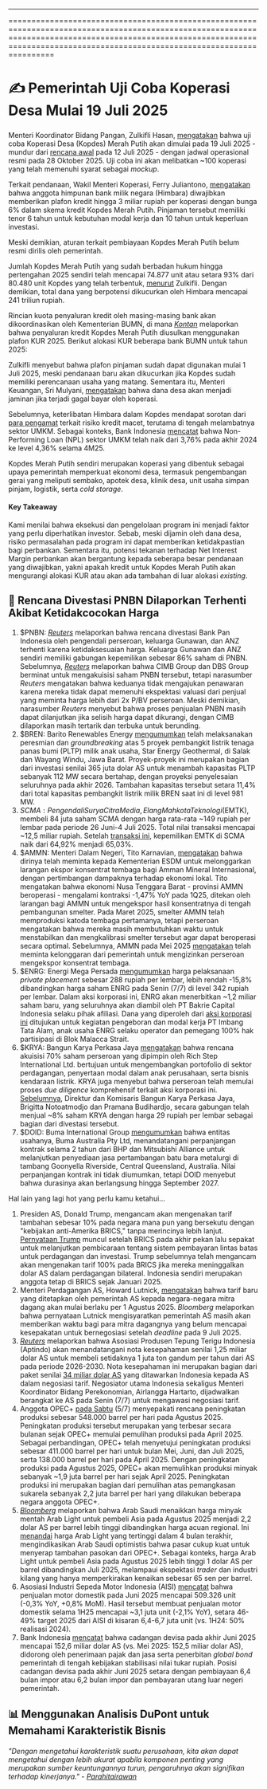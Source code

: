 ---

==================================================================================================================================================================================================================================

# ✍️ Pemerintah Uji Coba Koperasi Desa Mulai 19 Juli 2025

#####

#####

Menteri Koordinator Bidang Pangan, Zulkifli Hasan, [mengatakan](https://ekonomi.bisnis.com/read/20250707/12/1890994/prabowo-luncurkan-80000-kopdes-merah-putih-19-juli-ada-100-model-percontohan) bahwa uji coba Koperasi Desa (Kopdes) Merah Putih akan dimulai pada 19 Juli 2025 - mundur dari [rencana awal](https://www.tempo.co/ekonomi/80-ribu-koperasi-desa-merah-putih-beroperasi-mulai-28-oktober-2025-1454228) pada 12 Juli 2025 - dengan jadwal operasional resmi pada 28 Oktober 2025. Uji coba ini akan melibatkan ~100 koperasi yang telah memenuhi syarat sebagai _mockup_.

Terkait pendanaan, Wakil Menteri Koperasi, Ferry Juliantono, [mengatakan](https://www.cnnindonesia.com/ekonomi/20250702183316-92-1246200/bank-negara-akan-diwajibkan-beri-modal-koperasi-desa-merah-putih-rp3-m) bahwa anggota himpunan bank milik negara (Himbara) diwajibkan memberikan plafon kredit hingga 3 miliar rupiah per koperasi dengan bunga 6% dalam skema kredit Kopdes Merah Putih. Pinjaman tersebut memiliki tenor 6 tahun untuk kebutuhan modal kerja dan 10 tahun untuk keperluan investasi.

Meski demikian, aturan terkait pembiayaan Kopdes Merah Putih belum resmi dirilis oleh pemerintah.

Jumlah Kopdes Merah Putih yang sudah berbadan hukum hingga pertengahan 2025 sendiri telah mencapai 74.877 unit atau setara 93% dari 80.480 unit Kopdes yang telah terbentuk, [menurut](https://www.liputan6.com/bisnis/read/6098227/prabowo-subianto-luncurkan-kopdes-merah-putih-19-juli-2025?page=3) Zulkifli. Dengan demikian, total dana yang berpotensi dikucurkan oleh Himbara mencapai 241 triliun rupiah.

Rincian kuota penyaluran kredit oleh masing-masing bank akan dikoordinasikan oleh Kementerian BUMN, di mana _[Kontan](https://epaper.kontan.co.id/player/harian/2025/07/07)_ melaporkan bahwa penyaluran kredit Kopdes Merah Putih diusulkan menggunakan plafon KUR 2025. Berikut alokasi KUR beberapa bank BUMN untuk tahun 2025:

Zulkifli menyebut bahwa plafon pinjaman sudah dapat digunakan mulai 1 Juli 2025, meski pendanaan baru akan dikucurkan jika Kopdes sudah memiliki perencanaan usaha yang matang. Sementara itu, Menteri Keuangan, Sri Mulyani, [mengatakan](https://www.bloombergtechnoz.com/detail-news/76151/fakta-fakta-dana-desa-menjadi-jaminan-gagal-bayar-koperasi) bahwa dana desa akan menjadi jaminan jika terjadi gagal bayar oleh koperasi.

Sebelumnya, keterlibatan Himbara dalam Kopdes mendapat sorotan dari [para pengamat](https://keuangan.kontan.co.id/news/kopdes-merah-putih-bakal-meluncur-bank-bumn-harus-siap-danai-jaga-kualitas-kredit?page=2) terkait risiko kredit macet, terutama di tengah melambatnya sektor UMKM. Sebagai konteks, Bank Indonesia [mencatat](https://www.bi.go.id/id/statistik/ekonomi-keuangan/sski/Pages/SSKI_Juni_2025.aspx) bahwa Non-Performing Loan (NPL) sektor UMKM telah naik dari 3,76% pada akhir 2024 ke level 4,36% selama 4M25.

Kopdes Merah Putih sendiri merupakan koperasi yang dibentuk sebagai upaya pemerintah memperkuat ekonomi desa, termasuk pengembangan gerai yang meliputi sembako, apotek desa, klinik desa, unit usaha simpan pinjam, logistik, serta _cold storage_.

#### Key Takeaway

Kami menilai bahwa eksekusi dan pengelolaan program ini menjadi faktor yang perlu diperhatikan investor. Sebab, meski dijamin oleh dana desa, risiko permasalahan pada program ini dapat memberikan ketidakpastian bagi perbankan. Sementara itu, potensi tekanan terhadap Net Interest Margin perbankan akan bergantung kepada seberapa besar pendanaan yang diwajibkan, yakni apakah kredit untuk Kopdes Merah Putih akan mengurangi alokasi KUR atau akan ada tambahan di luar alokasi _existing_.

## 👀 Rencana Divestasi PNBN Dilaporkan Terhenti Akibat Ketidakcocokan Harga

1.  $PNBN: _[Reuters](https://www.tradingview.com/news/reuters.com,2025:newsml_L4N3T10BB:0-indonesia-s-panin-bank-stake-sale-stalls-over-pricing-mismatch-sources-say/)_ melaporkan bahwa rencana divestasi Bank Pan Indonesia oleh pengendali perseroan, keluarga Gunawan, dan ANZ terhenti karena ketidaksesuaian harga. Keluarga Gunawan dan ANZ sendiri memiliki gabungan kepemilikan sebesar 86% saham di PNBN. Sebelumnya, _[Reuters](<https://snips.stockbit.com/snips-terbaru/-pemerintah-siapkan-stimulus-ekonomi-jilid-2#:~:text=Sebelumnya%2C%20Reuters,ANZ%20(AX%3A%20ANZ).>)_ melaporkan bahwa CIMB Group dan DBS Group berminat untuk mengakuisisi saham PNBN tersebut, tetapi narasumber _Reuters_ mengatakan bahwa keduanya tidak mengajukan penawaran karena mereka tidak dapat memenuhi ekspektasi valuasi dari penjual yang meminta harga lebih dari 2x P/BV perseroan. Meski demikian, narasumber _Reuters_ menyebut bahwa proses penjualan PNBN masih dapat dilanjutkan jika selisih harga dapat dikurangi, dengan CIMB dilaporkan masih tertarik dan terbuka untuk berunding.
2.  $BREN: Barito Renewables Energy [mengumumkan](https://www.idx.co.id/StaticData/NewsAndAnnouncement/ANNOUNCEMENTSTOCK/From_EREP/202507/9a8d957b8b_7256d5534b.pdf) telah melaksanakan peresmian dan _groundbreaking_ atas 5 proyek pembangkit listrik tenaga panas bumi (PLTP) milik anak usaha, Star Energy Geothermal, di Salak dan Wayang Windu, Jawa Barat. Proyek-proyek ini merupakan bagian dari investasi senilai 365 juta dolar AS untuk menambah kapasitas PLTP sebanyak 112 MW secara bertahap, dengan proyeksi penyelesaian seluruhnya pada akhir 2026. Tambahan kapasitas tersebut setara 11,4% dari total kapasitas pembangkit listrik milik BREN saat ini di level 981 MW.
3.  $SCMA: Pengendali Surya Citra Media, Elang Mahkota Teknologi ($EMTK), membeli 84 juta saham SCMA dengan harga rata-rata ~149 rupiah per lembar pada periode 26 Juni-4 Juli 2025. Total nilai transaksi mencapai ~12,5 miliar rupiah. Setelah [transaksi ini](https://www.idx.co.id/StaticData/NewsAndAnnouncement/ANNOUNCEMENTSTOCK/From_EREP/202507/0fb2faa689_dd04c096dc.pdf), kepemilikan EMTK di SCMA naik dari 64,92% menjadi 65,03%.
4.  $AMMN: Menteri Dalam Negeri, Tito Karnavian, [mengatakan](https://www.reuters.com/markets/commodities/indonesian-minister-seeks-support-allow-amman-export-copper-concentrate-2025-07-07/) bahwa dirinya telah meminta kepada Kementerian ESDM untuk melonggarkan larangan ekspor konsentrat tembaga bagi Amman Mineral Internasional, dengan pertimbangan dampaknya terhadap ekonomi lokal. Tito mengatakan bahwa ekonomi Nusa Tenggara Barat - provinsi AMMN beroperasi - mengalami kontraksi -1,47% YoY pada 1Q25, ditekan oleh larangan bagi AMMN untuk mengekspor hasil konsentratnya di tengah pembangunan smelter. Pada Maret 2025, smelter AMMN telah memproduksi katoda tembaga pertamanya, tetapi perseroan mengatakan bahwa mereka masih membutuhkan waktu untuk menstabilkan dan mengkalibrasi smelter tersebut agar dapat beroperasi secara optimal. Sebelumnya, AMMN pada Mei 2025 [mengatakan](https://snips.stockbit.com/snips-terbaru/-as-china-capai-kesepakatan-dagang-sementara) telah meminta kelonggaran dari pemerintah untuk mengizinkan perseroan mengekspor konsentrat tembaga.
5.  $ENRG: Energi Mega Persada [mengumumkan](https://www.idx.co.id/StaticData/NewsAndAnnouncement/ANNOUNCEMENTSTOCK/From_EREP/202507/0f19427fa8_deb01a5422.pdf) harga pelaksanaan _private placement_ sebesar 288 rupiah per lembar, lebih rendah -15,8% dibandingkan harga saham ENRG pada Senin (7/7) di level 342 rupiah per lembar. Dalam aksi korporasi ini, ENRG akan menerbitkan ~1,2 miliar saham baru, yang seluruhnya akan diambil oleh PT Bakrie Capital Indonesia selaku pihak afiliasi. Dana yang diperoleh dari [aksi korporasi ini](https://www.idx.co.id/StaticData/NewsAndAnnouncement/ANNOUNCEMENTSTOCK/From_EREP/202506/5339c43602_9d8bf2906f.pdf) ditujukan untuk kegiatan pengeboran dan modal kerja PT Imbang Tata Alam, anak usaha ENRG selaku operator dan pemegang 100% hak partisipasi di Blok Malacca Strait.
6.  $KRYA: Bangun Karya Perkasa Jaya [mengatakan](https://www.idx.co.id/StaticData/NewsAndAnnouncement/ANNOUNCEMENTSTOCK/From_EREP/202507/876c96a336_ff9b13ca4b.pdf) bahwa rencana akuisisi 70% saham perseroan yang dipimpin oleh Rich Step International Ltd. bertujuan untuk mengembangkan portofolio di sektor perdagangan, penyertaan modal dalam anak perusahaan, serta bisnis kendaraan listrik. KRYA juga menyebut bahwa perseroan telah memulai proses _due diligence_ komprehensif terkait aksi korporasi ini. [Sebelumnya](https://snips.stockbit.com/snips-terbaru/target-apbn-2025-direvisi-defisit-melebar-pertumbuhan-ekonomi-melambat#:~:text=%24KRYA%3A%20Direktur,Cahaya%20Intan%20Niaga.), Direktur dan Komisaris Bangun Karya Perkasa Jaya, Brigitta Notoatmodjo dan Pramana Budihardjo, secara gabungan telah menjual ~8% saham KRYA dengan harga 29 rupiah per lembar sebagai bagian dari divestasi tersebut.
7.  $DOID: Buma International Group [mengumumkan](https://www.idx.co.id/StaticData/NewsAndAnnouncement/ANNOUNCEMENTSTOCK/From_EREP/202507/2d4ba762e1_d5990421b1.pdf) bahwa entitas usahanya, Buma Australia Pty Ltd, menandatangani perpanjangan kontrak selama 2 tahun dari BHP dan Mitsubishi Alliance untuk melanjutkan penyediaan jasa pertambangan batu bara metalurgi di tambang Goonyella Riverside, Central Queensland, Australia. Nilai perpanjangan kontrak ini tidak diumumkan, tetapi DOID menyebut bahwa durasinya akan berlangsung hingga September 2027.

Hal lain yang lagi hot yang perlu kamu ketahui...

1.  Presiden AS, Donald Trump, mengancam akan mengenakan tarif tambahan sebesar 10% pada negara mana pun yang bersekutu dengan "kebijakan anti-Amerika BRICS," tanpa merincinya lebih lanjut. [Pernyataan Trump](https://www.bloomberg.com/news/articles/2025-07-07/trump-threatens-new-10-tariffs-on-anti-american-brics-nations?srnd=homepage-asia) muncul setelah BRICS pada akhir pekan lalu sepakat untuk melanjutkan pembicaraan tentang sistem pembayaran lintas batas untuk perdagangan dan investasi. Trump sebelumnya telah mengancam akan mengenakan tarif 100% pada BRICS jika mereka meninggalkan dolar AS dalam perdagangan bilateral. Indonesia sendiri merupakan anggota tetap di BRICS sejak Januari 2025.
2.  Menteri Perdagangan AS, Howard Lutnick, [mengatakan](https://www.bloomberg.com/news/articles/2025-07-06/us-trade-partners-race-for-deals-as-trump-readies-tariff-notices?srnd=homepage-asia) bahwa tarif baru yang ditetapkan oleh pemerintah AS kepada negara-negara mitra dagang akan mulai berlaku per 1 Agustus 2025. _Bloomberg_ melaporkan bahwa pernyataan Lutnick mengisyaratkan pemerintah AS masih akan memberikan waktu bagi para mitra dagangnya yang belum mencapai kesepakatan untuk bernegosiasi setelah _deadline_ pada 9 Juli 2025.
3.  _[Reuters](https://www.reuters.com/markets/emerging/indonesias-top-negotiator-visit-us-monday-ahead-tariffs-deadline-official-says-2025-07-07/)_ melaporkan bahwa Asosiasi Produsen Tepung Terigu Indonesia (Aptindo) akan menandatangani nota kesepahaman senilai 1,25 miliar dolar AS untuk membeli setidaknya 1 juta ton gandum per tahun dari AS pada periode 2026-2030. Nota kesepahaman ini merupakan bagian dari paket senilai [34 miliar dolar AS](https://snips.stockbit.com/snips-terbaru/8-emiten-siap-ipo-pada-juli-2025#:~:text=Menteri%20Koordinator%20Bidang,AS%20selama%202024.) yang ditawarkan Indonesia kepada AS dalam negosiasi tarif. Negosiator utama Indonesia sekaligus Menteri Koordinator Bidang Perekonomian, Airlangga Hartarto, dijadwalkan berangkat ke AS pada Senin (7/7) untuk mengawasi negosiasi tarif.
4.  Anggota OPEC+ [pada Sabtu](https://www.reuters.com/business/energy/opec-considers-raising-oil-output-by-550000-bpd-august-sources-say-2025-07-05/) (5/7) menyepakati rencana peningkatan produksi sebesar 548.000 barrel per hari pada Agustus 2025. Peningkatan produksi tersebut merupakan yang terbesar secara bulanan sejak OPEC+ memulai pemulihan produksi pada April 2025. Sebagai perbandingan, OPEC+ telah menyetujui peningkatan produksi sebesar 411.000 barrel per hari untuk bulan Mei, Juni, dan Juli 2025, serta 138.000 barrel per hari pada April 2025. Dengan peningkatan produksi pada Agustus 2025, OPEC+ akan memulihkan produksi minyak sebanyak ~1,9 juta barrel per hari sejak April 2025. Peningkatan produksi ini merupakan bagian dari pemulihan atas pemangkasan sukarela sebanyak 2,2 juta barrel per hari yang dilakukan beberapa negara anggota OPEC+.
5.  _[Bloomberg](https://www.bloomberg.com/news/articles/2025-07-06/saudis-raise-main-oil-prices-for-asia-while-opec-boosts-output?srnd=homepage-asia)_ melaporkan bahwa Arab Saudi menaikkan harga minyak mentah Arab Light untuk pembeli Asia pada Agustus 2025 menjadi 2,2 dolar AS per barrel lebih tinggi dibandingkan harga acuan regional. Ini [menandai](https://www.tradingview.com/news/reuters.com,2025:newsml_L1N3T3025:0-saudi-arabia-ups-aug-arab-light-crude-osp-for-asia-highest-in-four-months/) harga Arab Light yang tertinggi dalam 4 bulan terakhir, mengindikasikan Arab Saudi optimistis bahwa pasar cukup kuat untuk menyerap tambahan pasokan dari OPEC+. Sebagai konteks, harga Arab Light untuk pembeli Asia pada Agustus 2025 lebih tinggi 1 dolar AS per barrel dibandingkan Juli 2025, melampaui ekspektasi _trader_ dan industri kilang yang hanya memperkirakan kenaikan sebesar 65 sen per barrel.
6.  Asosiasi Industri Sepeda Motor Indonesia (AISI) [mencatat](https://www.aisi.or.id/statistic/) bahwa penjualan motor domestik pada Juni 2025 mencapai 509.326 unit (\-0,3% YoY, +0,8% MoM). Hasil tersebut membuat penjualan motor domestik selama 1H25 mencapai ~3,1 juta unit (\-2,1% YoY), setara 46-49% target 2025 dari AISI di kisaran 6,4-6,7 juta unit (vs. 1H24: 50% realisasi 2024).
7.  Bank Indonesia [mencatat](https://www.bi.go.id/id/publikasi/ruang-media/news-release/Pages/sp_2714425.aspx) bahwa cadangan devisa pada akhir Juni 2025 mencapai 152,6 miliar dolar AS (vs. Mei 2025: 152,5 miliar dolar AS), didorong oleh penerimaan pajak dan jasa serta penerbitan _global bond_ pemerintah di tengah kebijakan stabilisasi nilai tukar rupiah. Posisi cadangan devisa pada akhir Juni 2025 setara dengan pembiayaan 6,4 bulan impor atau 6,2 bulan impor dan pembayaran utang luar negeri pemerintah.

## 📊 Menggunakan Analisis DuPont untuk Memahami Karakteristik Bisnis

###### _"Dengan mengetahui karakteristik suatu perusahaan, kita akan dapat mengetahui dengan lebih akurat apabila komponen penting yang merupakan sumber keuntungannya turun, pengaruhnya akan signifikan terhadap kinerjanya." -_ _[Parahitairawan](https://stockbit.com/parahitairawan?source=0)_

#####
